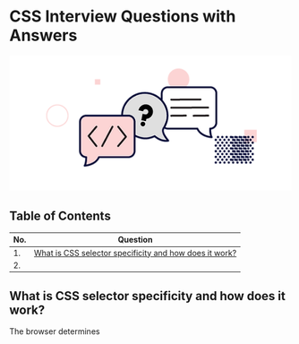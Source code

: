 # CSS Interview Questions with Answers

<img src="./images/coding-interview-illustration2.webp" width="960">

## Table of Contents

| No. | Question                                                                                                         |
| --- | ---------------------------------------------------------------------------------------------------------------- |
| 1.  | [What is CSS selector specificity and how does it work?](#what-is-css-selector-specificity-and-how-does-it-work) |
| 2.  |                                                                                                                  |

## What is CSS selector specificity and how does it work?

The browser determines
